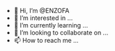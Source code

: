 - 👋 Hi, I’m @ENZOFA
- 👀 I’m interested in ...
- 🌱 I’m currently learning ...
- 💞️ I’m looking to collaborate on ...
- 📫 How to reach me ...

<!---
ENZOFA/ENZOFA is a ✨ special ✨ repository because its `README.md` (this file) appears on your GitHub profile.
You can click the Preview link to take a look at your changes.
--->
